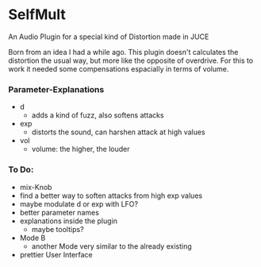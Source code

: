# SelfMult

An Audio Plugin for a special kind of Distortion made in JUCE

Born from an idea I had a while ago. 
This plugin doesn't calculates the distortion the usual way, but more like the opposite of overdrive.
For this to work it needed some compensations espacially in terms of volume.
  


### Parameter-Explanations

 - d
	 - adds a kind of fuzz, also softens attacks
 - exp
	 - distorts the sound, can harshen attack at high values
 - vol
	 - volume: the higher, the louder

  
  
  

### To Do:
- mix-Knob
- find a better way to soften attacks from high exp values
- maybe modulate d or exp with LFO?
- better parameter names
- explanations inside the plugin
	- maybe tooltips?
- Mode B
	- another Mode very similar to the already existing
- prettier User Interface
